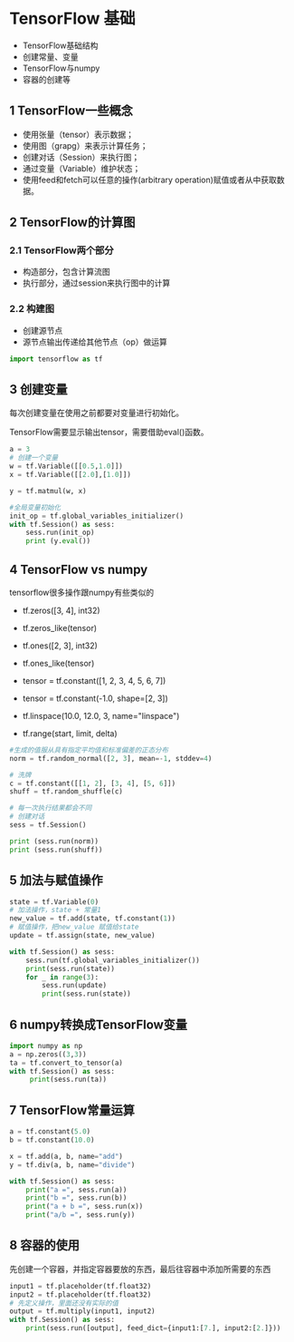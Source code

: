 # TensorFlow 基础

- TensorFlow基础结构
- 创建常量、变量
- TensorFlow与numpy
- 容器的创建等

## 1 TensorFlow一些概念

- 使用张量（tensor）表示数据；
- 使用图（grapg）来表示计算任务；
- 创建对话（Session）来执行图；
- 通过变量（Variable）维护状态；
- 使用feed和fetch可以任意的操作(arbitrary operation)赋值或者从中获取数据。

## 2 TensorFlow的计算图

### 2.1 TensorFlow两个部分

- 构造部分，包含计算流图
- 执行部分，通过session来执行图中的计算

### 2.2 构建图

- 创建源节点
- 源节点输出传递给其他节点（op）做运算


```python
import tensorflow as tf
```

## 3 创建变量
每次创建变量在使用之前都要对变量进行初始化。

TensorFlow需要显示输出tensor，需要借助eval()函数。


```python
a = 3
# 创建一个变量
w = tf.Variable([[0.5,1.0]])
x = tf.Variable([[2.0],[1.0]]) 

y = tf.matmul(w, x)  

#全局变量初始化
init_op = tf.global_variables_initializer()
with tf.Session() as sess:
    sess.run(init_op)
    print (y.eval())
```


## 4 TensorFlow vs numpy

tensorflow很多操作跟numpy有些类似的

* tf.zeros([3, 4], int32)

* tf.zeros_like(tensor)

* tf.ones([2, 3], int32) 

* tf.ones_like(tensor)

* tensor = tf.constant([1, 2, 3, 4, 5, 6, 7])

* tensor = tf.constant(-1.0, shape=[2, 3])                                           

* tf.linspace(10.0, 12.0, 3, name="linspace")

* tf.range(start, limit, delta)


```python
#生成的值服从具有指定平均值和标准偏差的正态分布
norm = tf.random_normal([2, 3], mean=-1, stddev=4)

# 洗牌
c = tf.constant([[1, 2], [3, 4], [5, 6]])
shuff = tf.random_shuffle(c)

# 每一次执行结果都会不同
# 创建对话
sess = tf.Session()

print (sess.run(norm))
print (sess.run(shuff))
```


## 5 加法与赋值操作


```python
state = tf.Variable(0)
# 加法操作，state + 常量1
new_value = tf.add(state, tf.constant(1))
# 赋值操作，把new_value 赋值给state
update = tf.assign(state, new_value)

with tf.Session() as sess:
    sess.run(tf.global_variables_initializer())
    print(sess.run(state))    
    for _ in range(3):
        sess.run(update)
        print(sess.run(state))
```


## 6 numpy转换成TensorFlow变量


```python
import numpy as np
a = np.zeros((3,3))
ta = tf.convert_to_tensor(a)
with tf.Session() as sess:
     print(sess.run(ta))
```


## 7 TensorFlow常量运算


```python
a = tf.constant(5.0)
b = tf.constant(10.0)

x = tf.add(a, b, name="add")
y = tf.div(a, b, name="divide")

with tf.Session() as sess:
    print("a =", sess.run(a))
    print("b =", sess.run(b))
    print("a + b =", sess.run(x))
    print("a/b =", sess.run(y))
```


## 8 容器的使用
先创建一个容器，并指定容器要放的东西，最后往容器中添加所需要的东西


```python
input1 = tf.placeholder(tf.float32)
input2 = tf.placeholder(tf.float32)
# 先定义操作，里面还没有实际的值
output = tf.multiply(input1, input2)
with tf.Session() as sess:
    print(sess.run([output], feed_dict={input1:[7.], input2:[2.]}))
```

